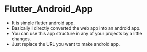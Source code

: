 # Flutter_Android_App
<ul>
  <li> It is simple flutter android app.</li>
  <li> Basically I directly converted the web app into an android app.</li>
  <li> You can use this app structure in any of your projects by a little changes.</li>
  <li> Just replace the URL you want to make android app.</li>
  </ul>
